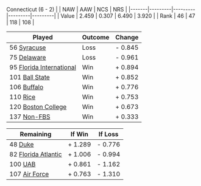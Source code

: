 Connecticut (6 - 2)
|       |   NAW   |   AAW   |   NCS   |   NRS   |
|-------|---------|---------|---------|---------|
| Value |   2.459 |   0.307 |   6.490 |   3.920 |
| Rank  |      46 |      47 |     118 |     108 |

| Played                    | Outcome    |  Change  |
|---------------------------|------------|----------|
|  56 [Syracuse              ](Syracuse.md)| Loss       | -  0.845 |
|  75 [Delaware              ](Delaware.md)| Loss       | -  0.961 |
|  95 [Florida International ](FloridaInternational.md)| Win        | +  0.894 |
| 101 [Ball State            ](BallState.md)| Win        | +  0.852 |
| 106 [Buffalo               ](Buffalo.md)| Win        | +  0.776 |
| 110 [Rice                  ](Rice.md)| Win        | +  0.753 |
| 120 [Boston College        ](BostonCollege.md)| Win        | +  0.673 |
| 137 [Non-FBS               ](NonFBS.md)| Win        | +  0.333 |

| Remaining                 |  If Win  |  If Loss |
|---------------------------|----------|----------|
|  48 [Duke                  ](Duke.md)| +  1.289 | -  0.776 |
|  82 [Florida Atlantic      ](FloridaAtlantic.md)| +  1.006 | -  0.994 |
| 100 [UAB                   ](UAB.md)| +  0.861 | -  1.162 |
| 107 [Air Force             ](AirForce.md)| +  0.763 | -  1.310 |

